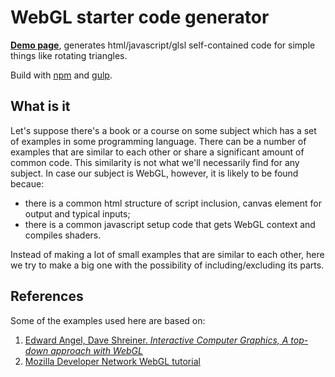 # WebGL starter code generator

**[Demo page][demo-en-base]**, generates html/javascript/glsl self-contained code for simple things like rotating triangles.

Build with [npm] and [gulp].

## What is it

Let's suppose there's a book or a course on some subject which has a set of examples in some programming language.
There can be a number of examples that are similar to each other or share a significant amount of common code.
This similarity is not what we'll necessarily find for any subject.
In case our subject is WebGL, however, it is likely to be found becaue:

* there is a common html structure of script inclusion, canvas element for output and typical inputs;
* there is a common javascript setup code that gets WebGL context and compiles shaders.

Instead of making a lot of small examples that are similar to each other, here we try to make a big one
with the possibility of including/excluding its parts.

## References

Some of the examples used here are based on:

1. [Edward Angel, Dave Shreiner. *Interactive Computer Graphics, A top-down approach with WebGL*][esangel]
2. [Mozilla Developer Network WebGL tutorial][mdn]

[demo-en-base]: http://antonkhorev.github.io/webgl-starter/en/base/
[npm]: https://www.npmjs.com/
[gulp]: http://gulpjs.com/
[esangel]: https://github.com/esangel/WebGL
[mdn]: https://developer.mozilla.org/en-US/docs/Web/API/WebGL_API/Tutorial
